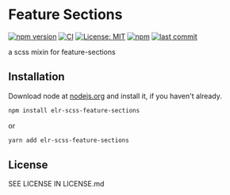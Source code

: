 # Feature Sections

[![npm version](http://img.shields.io/npm/v/elr-scss-feature-sections.svg)](https://www.npmjs.org/package/elr-scss-feature-sections)
[![CI](https://github.com/Beth3346/elr-scss-feature-sections/actions/workflows/node.js.yml/badge.svg)](https://github.com/Beth3346/elr-scss-feature-sections/actions/workflows/node.js.yml)
[![License: MIT](https://img.shields.io/badge/License-MIT-yellow.svg)](https://opensource.org/licenses/MIT)
[![npm](https://img.shields.io/npm/dm/elr-scss-feature-sections.svg?style=flat)](https://npmjs.com/package/elr-scss-feature-sections)
[![last commit](https://img.shields.io/github/last-commit/Beth3346/elr-scss-feature-sections.svg)](https://github.com/Beth3346/elr-scss-feature-sections)

a scss mixin for feature-sections

## Installation

Download node at [nodejs.org](http://nodejs.org) and install it, if you haven't already.

```sh
npm install elr-scss-feature-sections
```

or

```sh
yarn add elr-scss-feature-sections
```

## License

SEE LICENSE IN LICENSE.md
